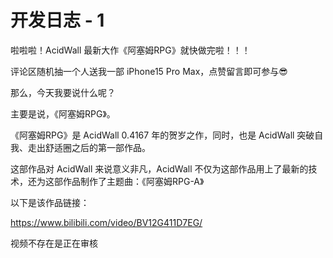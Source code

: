 # 开发日志 - 1

啦啦啦！AcidWall 最新大作《阿塞姆RPG》就快做完啦！！！

评论区随机抽一个人送我一部 iPhone15 Pro Max，点赞留言即可参与😎

那么，今天我要说什么呢？

主要是说，《阿塞姆RPG》。

《阿塞姆RPG》是 AcidWall 0.4167 年的贺岁之作，同时，也是 AcidWall 突破自我、走出舒适圈之后的第一部作品。

这部作品对 AcidWall 来说意义非凡，AcidWall 不仅为这部作品用上了最新的技术，还为这部作品制作了主题曲：《阿塞姆RPG-A》

以下是该作品链接：

https://www.bilibili.com/video/BV12G411D7EG/

视频不存在是正在审核




